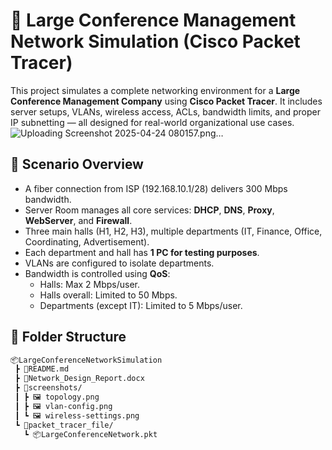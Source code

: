# 📡 Large Conference Management Network Simulation (Cisco Packet Tracer)

This project simulates a complete networking environment for a **Large Conference Management Company** using **Cisco Packet Tracer**. It includes server setups, VLANs, wireless access, ACLs, bandwidth limits, and proper IP subnetting — all designed for real-world organizational use cases.
![Uploading Screenshot 2025-04-24 080157.png…]()


## 🧠 Scenario Overview

- A fiber connection from ISP (192.168.10.1/28) delivers 300 Mbps bandwidth.
- Server Room manages all core services: **DHCP**, **DNS**, **Proxy**, **WebServer**, and **Firewall**.
- Three main halls (H1, H2, H3), multiple departments (IT, Finance, Office, Coordinating, Advertisement).
- Each department and hall has **1 PC for testing purposes**.
- VLANs are configured to isolate departments.
- Bandwidth is controlled using **QoS**:
  - Halls: Max 2 Mbps/user.
  - Halls overall: Limited to 50 Mbps.
  - Departments (except IT): Limited to 5 Mbps/user.

## 📁 Folder Structure

```bash
📦LargeConferenceNetworkSimulation
 ┣ 📜README.md
 ┣ 📄Network_Design_Report.docx
 ┣ 📁screenshots/
 ┃ ┣ 🖼️ topology.png
 ┃ ┣ 🖼️ vlan-config.png
 ┃ ┗ 🖼️ wireless-settings.png
 ┗ 📁packet_tracer_file/
   ┗ 📦LargeConferenceNetwork.pkt

